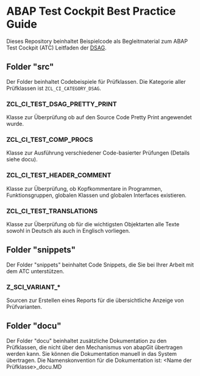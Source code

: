 # ABAP Test Cockpit Best Practice Guide

Dieses Repository beinhaltet Beispielcode als Begleitmaterial zum  ABAP Test Cockpit (ATC) Leitfaden der [DSAG](https://dsag.de/).

## Folder "src"
Der Folder beinhaltet Codebeispiele für Prüfklassen. Die Kategorie aller Prüfklassen ist `ZCL_CI_CATEGORY_DSAG`.  

### ZCL_CI_TEST_DSAG_PRETTY_PRINT
Klasse zur Überprüfung ob auf den Source Code Pretty Print angewendet wurde.

### ZCL_CI_TEST_COMP_PROCS
Klasse zur Ausführung verschiedener Code-basierter Prüfungen (Details siehe docu).

### ZCL_CI_TEST_HEADER_COMMENT
Klasse zur Überprüfung, ob Kopfkommentare in Programmen, Funktionsgruppen, globalen Klassen und globalen Interfaces existieren.

### ZCL_CI_TEST_TRANSLATIONS
Klasse zur Überprüfung ob für die wichtigsten Objektarten alle Texte sowohl in Deutsch als auch in Englisch vorliegen.

## Folder "snippets"
Der Folder "snippets" beinhaltet Code Snippets, die Sie bei Ihrer Arbeit mit dem ATC unterstützen.  

### Z_SCI_VARIANT_*
Sourcen zur Erstellen eines Reports für die übersichtliche Anzeige von Prüfvarianten.

## Folder "docu"
Der Folder "docu" beinhaltet zusätzliche Dokumentation zu den Prüfklassen, die nicht über den Mechanismus von abapGit übertragen werden kann. Sie können die Dokumentation manuell in das System übertragen. Die Namenskonvention für die Dokumentation ist:
<Name der Prüfklasse>_docu.MD